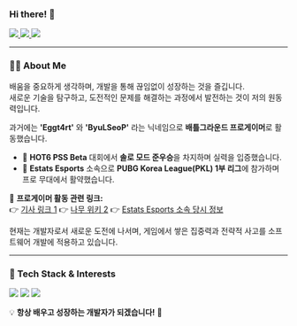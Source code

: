 ### Hi there! 👋  

<p align="left">
  <a href="https://github.com/SINHEESEOP">
    <img src="https://hits.seeyoufarm.com/api/count/incr/badge.svg?url=https://github.com/SINHEESEOP&count_bg=%2333CC33&title_bg=%23222222&icon=github.svg&icon_color=%23FFFFFF&title=hits&edge_flat=false"/>
  </a>
  <a href="https://your-tech-blog-link.com">
    <img src="https://img.shields.io/badge/GitHub-Tech%20Blog-black?logo=github"/>
  </a>
  <a href="https://github.com/SINHEESEOP">
    <img src="https://img.shields.io/github/followers/SINHEESEOP?style=social"/>
  </a>
</p>

---

### **👨‍💻 About Me**  
배움을 중요하게 생각하며, 개발을 통해 끊임없이 성장하는 것을 즐깁니다.  
새로운 기술을 탐구하고, 도전적인 문제를 해결하는 과정에서 발전하는 것이 저의 원동력입니다.  

과거에는 **'Eggt4rt'** 와 **'ByuLSeoP'** 라는 닉네임으로 **배틀그라운드 프로게이머**로 활동했습니다.  
- 🎯 **HOT6 PSS Beta** 대회에서 **솔로 모드 준우승**을 차지하며 실력을 입증했습니다.  
- 🎯 **Estats Esports** 소속으로 **PUBG Korea League(PKL) 1부 리그**에 참가하며 프로 무대에서 활약했습니다.  

🔗 **프로게이머 활동 관련 링크:**  
👉 [기사 링크 1](https://search.naver.com/search.naver?ssc=tab.news.all&where=news&sm=tab_jum&query=eggt4rt)
👉 [나무 위키 2](https://namu.wiki/w/Guters) 
👉 [Estats Esports 소속 당시 정보](https://namu.wiki/w/E-STATS%20Esports/%EB%B0%B0%ED%8B%80%EA%B7%B8%EB%9D%BC%EC%9A%B4%EB%93%9C)  

현재는 개발자로서 새로운 도전에 나서며, 게임에서 쌓은 집중력과 전략적 사고를 소프트웨어 개발에 적용하고 있습니다.

---

### **🚀 Tech Stack & Interests**  
<p align="left">
  <img src="https://img.shields.io/badge/-Java-007396?style=flat&logo=java&logoColor=white"/>
  <img src="https://img.shields.io/badge/-C-00599C?style=flat&logo=c&logoColor=white"/>
  <img src="https://img.shields.io/badge/-AI-FF6F00?style=flat&logo=artstation&logoColor=white"/>
</p>

💡 **항상 배우고 성장하는 개발자가 되겠습니다!** 🚀
